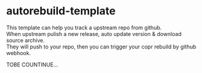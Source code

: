 # autorebuild-template

This template can help you track a upstream repo from github.  
When upstream pulish a new release, auto update version & download source archive.  
They will push to your repo, then you can trigger your copr rebuild by github webhook.

TOBE COUNTINUE...